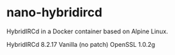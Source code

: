 # nano-hybridircd

HybridIRCd in a Docker container based on Alpine Linux.

HybridIRCd 8.2.17 Vanilla (no patch)
OpenSSL 1.0.2g
